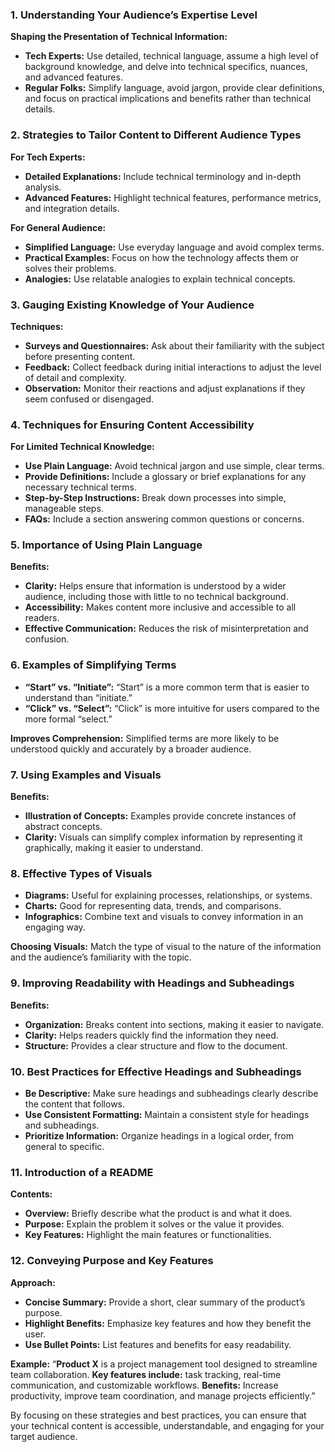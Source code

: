 ### 1. Understanding Your Audience’s Expertise Level

**Shaping the Presentation of Technical Information:**

- **Tech Experts:** Use detailed, technical language, assume a high level of background knowledge, and delve into technical specifics, nuances, and advanced features.
- **Regular Folks:** Simplify language, avoid jargon, provide clear definitions, and focus on practical implications and benefits rather than technical details.

### 2. Strategies to Tailor Content to Different Audience Types

**For Tech Experts:**
- **Detailed Explanations:** Include technical terminology and in-depth analysis.
- **Advanced Features:** Highlight technical features, performance metrics, and integration details.

**For General Audience:**
- **Simplified Language:** Use everyday language and avoid complex terms.
- **Practical Examples:** Focus on how the technology affects them or solves their problems.
- **Analogies:** Use relatable analogies to explain technical concepts.

### 3. Gauging Existing Knowledge of Your Audience

**Techniques:**
- **Surveys and Questionnaires:** Ask about their familiarity with the subject before presenting content.
- **Feedback:** Collect feedback during initial interactions to adjust the level of detail and complexity.
- **Observation:** Monitor their reactions and adjust explanations if they seem confused or disengaged.

### 4. Techniques for Ensuring Content Accessibility

**For Limited Technical Knowledge:**
- **Use Plain Language:** Avoid technical jargon and use simple, clear terms.
- **Provide Definitions:** Include a glossary or brief explanations for any necessary technical terms.
- **Step-by-Step Instructions:** Break down processes into simple, manageable steps.
- **FAQs:** Include a section answering common questions or concerns.

### 5. Importance of Using Plain Language

**Benefits:**
- **Clarity:** Helps ensure that information is understood by a wider audience, including those with little to no technical background.
- **Accessibility:** Makes content more inclusive and accessible to all readers.
- **Effective Communication:** Reduces the risk of misinterpretation and confusion.

### 6. Examples of Simplifying Terms

- **“Start” vs. “Initiate”:** “Start” is a more common term that is easier to understand than “initiate.”
- **“Click” vs. “Select”:** “Click” is more intuitive for users compared to the more formal “select.”

**Improves Comprehension:** Simplified terms are more likely to be understood quickly and accurately by a broader audience.

### 7. Using Examples and Visuals

**Benefits:**
- **Illustration of Concepts:** Examples provide concrete instances of abstract concepts.
- **Clarity:** Visuals can simplify complex information by representing it graphically, making it easier to understand.

### 8. Effective Types of Visuals

- **Diagrams:** Useful for explaining processes, relationships, or systems.
- **Charts:** Good for representing data, trends, and comparisons.
- **Infographics:** Combine text and visuals to convey information in an engaging way.

**Choosing Visuals:** Match the type of visual to the nature of the information and the audience’s familiarity with the topic.

### 9. Improving Readability with Headings and Subheadings

**Benefits:**
- **Organization:** Breaks content into sections, making it easier to navigate.
- **Clarity:** Helps readers quickly find the information they need.
- **Structure:** Provides a clear structure and flow to the document.

### 10. Best Practices for Effective Headings and Subheadings

- **Be Descriptive:** Make sure headings and subheadings clearly describe the content that follows.
- **Use Consistent Formatting:** Maintain a consistent style for headings and subheadings.
- **Prioritize Information:** Organize headings in a logical order, from general to specific.

### 11. Introduction of a README

**Contents:**
- **Overview:** Briefly describe what the product is and what it does.
- **Purpose:** Explain the problem it solves or the value it provides.
- **Key Features:** Highlight the main features or functionalities.

### 12. Conveying Purpose and Key Features

**Approach:**
- **Concise Summary:** Provide a short, clear summary of the product’s purpose.
- **Highlight Benefits:** Emphasize key features and how they benefit the user.
- **Use Bullet Points:** List features and benefits for easy readability.

**Example:**
“**Product X** is a project management tool designed to streamline team collaboration. **Key features include:** task tracking, real-time communication, and customizable workflows. **Benefits:** Increase productivity, improve team coordination, and manage projects efficiently.”

By focusing on these strategies and best practices, you can ensure that your technical content is accessible, understandable, and engaging for your target audience.